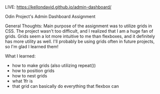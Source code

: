 LIVE: https://kellondavid.github.io/admin-dashboard/

Odin Project's Admin Dashboard Assignment

General Thoughts: Main purpose of the assignment was to utilize grids in CSS. The project wasn't too difficult, and I realized that I am a huge fan of grids. Grids seem a lot more intuitive to me than flexboxes, and it definitely has more utility as well. I'll probably be using grids often in future projects, so I'm glad I learned them!

What I learned:

- how to make grids (also utilizing repeat())
- how to position grids
- how to nest grids
- what 1fr is
- that grid can basically do everything that flexbox can
